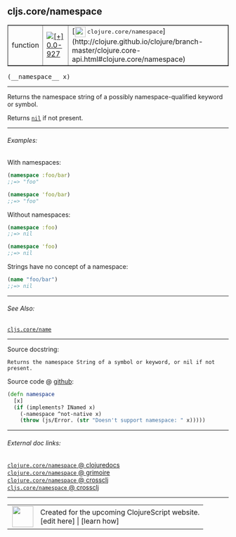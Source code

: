 ## cljs.core/namespace



 <table border="1">
<tr>
<td>function</td>
<td><a href="https://github.com/cljsinfo/cljs-api-docs/tree/0.0-927"><img valign="middle" alt="[+] 0.0-927" title="Added in 0.0-927" src="https://img.shields.io/badge/+-0.0--927-lightgrey.svg"></a> </td>
<td>
[<img height="24px" valign="middle" src="http://i.imgur.com/1GjPKvB.png"> <samp>clojure.core/namespace</samp>](http://clojure.github.io/clojure/branch-master/clojure.core-api.html#clojure.core/namespace)
</td>
</tr>
</table>


 <samp>
(__namespace__ x)<br>
</samp>

---

Returns the namespace string of a possibly namespace-qualified keyword or symbol.

Returns [`nil`][doc:syntax/nil] if not present.

[doc:syntax/nil]:../syntax/nil.md

---

###### Examples:

With namespaces:

```clj
(namespace :foo/bar)
;;=> "foo"

(namespace 'foo/bar)
;;=> "foo"
```

Without namespaces:

```clj
(namespace :foo)
;;=> nil

(namespace 'foo)
;;=> nil
```

Strings have no concept of a namespace:

```clj
(name "foo/bar")
;;=> nil
```



---

###### See Also:

[`cljs.core/name`](../cljs.core/name.md)<br>

---


Source docstring:

```
Returns the namespace String of a symbol or keyword, or nil if not present.
```


Source code @ [github](https://github.com/clojure/clojurescript/blob/r2719/src/cljs/cljs/core.cljs#L2529-L2534):

```clj
(defn namespace
  [x]
  (if (implements? INamed x)
    (-namespace ^not-native x)
    (throw (js/Error. (str "Doesn't support namespace: " x)))))
```

<!--
Repo - tag - source tree - lines:

 <pre>
clojurescript @ r2719
└── src
    └── cljs
        └── cljs
            └── <ins>[core.cljs:2529-2534](https://github.com/clojure/clojurescript/blob/r2719/src/cljs/cljs/core.cljs#L2529-L2534)</ins>
</pre>

-->

---



###### External doc links:

[`clojure.core/namespace` @ clojuredocs](http://clojuredocs.org/clojure.core/namespace)<br>
[`clojure.core/namespace` @ grimoire](http://conj.io/store/v1/org.clojure/clojure/1.7.0-beta3/clj/clojure.core/namespace/)<br>
[`clojure.core/namespace` @ crossclj](http://crossclj.info/fun/clojure.core/namespace.html)<br>
[`cljs.core/namespace` @ crossclj](http://crossclj.info/fun/cljs.core.cljs/namespace.html)<br>

---

 <table>
<tr><td>
<img valign="middle" align="right" width="48px" src="http://i.imgur.com/Hi20huC.png">
</td><td>
Created for the upcoming ClojureScript website.<br>
[edit here] | [learn how]
</td></tr></table>

[edit here]:https://github.com/cljsinfo/cljs-api-docs/blob/master/cljsdoc/cljs.core/namespace.cljsdoc
[learn how]:https://github.com/cljsinfo/cljs-api-docs/wiki/cljsdoc-files

<!--

This information was too distracting to show to readers, but I'll leave it
commented here since it is helpful to:

- pretty-print the data used to generate this document
- and show how to retrieve that data



The API data for this symbol:

```clj
{:description "Returns the namespace string of a possibly namespace-qualified keyword or symbol.\n\nReturns [doc:syntax/nil] if not present.",
 :ns "cljs.core",
 :name "namespace",
 :signature ["[x]"],
 :history [["+" "0.0-927"]],
 :type "function",
 :related ["cljs.core/name"],
 :full-name-encode "cljs.core/namespace",
 :source {:code "(defn namespace\n  [x]\n  (if (implements? INamed x)\n    (-namespace ^not-native x)\n    (throw (js/Error. (str \"Doesn't support namespace: \" x)))))",
          :title "Source code",
          :repo "clojurescript",
          :tag "r2719",
          :filename "src/cljs/cljs/core.cljs",
          :lines [2529 2534]},
 :examples [{:id "5bd3b4",
             :content "With namespaces:\n\n```clj\n(namespace :foo/bar)\n;;=> \"foo\"\n\n(namespace 'foo/bar)\n;;=> \"foo\"\n```\n\nWithout namespaces:\n\n```clj\n(namespace :foo)\n;;=> nil\n\n(namespace 'foo)\n;;=> nil\n```\n\nStrings have no concept of a namespace:\n\n```clj\n(name \"foo/bar\")\n;;=> nil\n```"}],
 :full-name "cljs.core/namespace",
 :clj-symbol "clojure.core/namespace",
 :docstring "Returns the namespace String of a symbol or keyword, or nil if not present."}

```

Retrieve the API data for this symbol:

```clj
;; from Clojure REPL
(require '[clojure.edn :as edn])
(-> (slurp "https://raw.githubusercontent.com/cljsinfo/cljs-api-docs/catalog/cljs-api.edn")
    (edn/read-string)
    (get-in [:symbols "cljs.core/namespace"]))
```

-->
